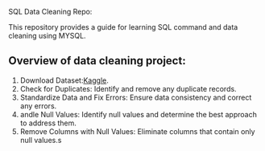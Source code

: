 SQL Data Cleaning Repo:

This repository provides a guide for learning SQL command and data cleaning using MYSQL.



## Overview of data cleaning project:
1. Download Dataset:[Kaggle](https://www.kaggle.com/datasets/swaptr/layoffs-2022).
2. Check for Duplicates: Identify and remove any duplicate records.
3. Standardize Data and Fix Errors: Ensure data consistency and correct any errors.
4. andle Null Values: Identify null values and determine the best approach to address them.
5. Remove Columns with Null Values: Eliminate columns that contain only null values.s